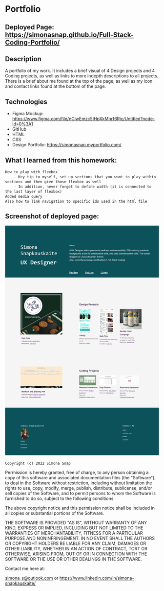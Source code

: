 # Portfolio

## Deployed Page: https://simonasnap.github.io/Full-Stack-Coding-Portfolio/

## Description
A portfolio of my work. It includes a brief visual of 4 Design projects and 4 Coding projects, as well as links to more indepth descriptions to all projects. There is a brief about me found at the top of the page, as well as my icon and contact links found at the bottom of the page.

## Technologies
 - Figma Mockup: https://www.figma.com/file/nClwEmzc5IHpXkMnrf6Rjc/Untitled?node-id=0%3A1
 - GitHub
 - HTML
 - CSS
 - Design Portfolio: https://simonasnap.myportfolio.com/

## What I learned from this homework:
    How to play with flexbox
        - Key tip to myself, set up sections that you want to play within sections and then give those flexbox as well
        - In addition, never forget to define width (it is connected to the last layer of flexbox)
    Added media query
    Also how to link navigation to specific ids used in the html file

## Screenshot of deployed page:
![A picture of the deployed HTML file](./assets/images/PortfolioDeployedPage.png "Portfolio Screenshot")



    Copyright (c) 2022 Simona Snap

Permission is hereby granted, free of charge, to any person obtaining a copy of this software and associated documentation files (the "Software"), to deal in the Software without restriction, including without limitation the rights to use, copy, modify, merge, publish, distribute, sublicense, and/or sell copies of the Software, and to permit persons to whom the Software is furnished to do so, subject to the following conditions:

The above copyright notice and this permission notice shall be included in all copies or substantial portions of the Software.

THE SOFTWARE IS PROVIDED "AS IS", WITHOUT WARRANTY OF ANY KIND, EXPRESS OR IMPLIED, INCLUDING BUT NOT LIMITED TO THE WARRANTIES OF MERCHANTABILITY, FITNESS FOR A PARTICULAR PURPOSE AND NONINFRINGEMENT. IN NO EVENT SHALL THE AUTHORS OR COPYRIGHT HOLDERS BE LIABLE FOR ANY CLAIM, DAMAGES OR OTHER LIABILITY, WHETHER IN AN ACTION OF CONTRACT, TORT OR OTHERWISE, ARISING FROM, OUT OF OR IN CONNECTION WITH THE SOFTWARE OR THE USE OR OTHER DEALINGS IN THE SOFTWARE.

Contact me here at:

simona_s@outlook.com or https://www.linkedin.com/in/simona-snapkauskaite/ 
